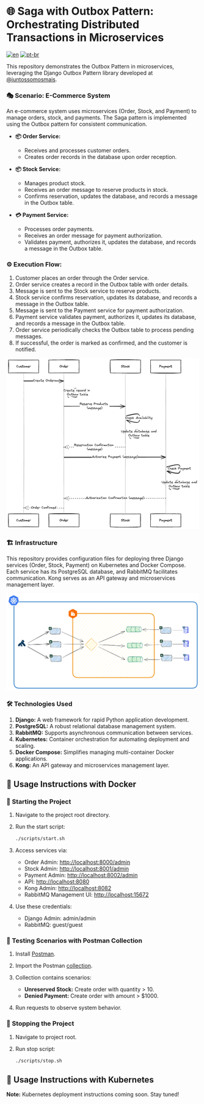 # 🌐 Saga with Outbox Pattern: Orchestrating Distributed Transactions in Microservices
[![en](https://img.shields.io/badge/lang-en-red.svg)](README.md)
[![pt-br](https://img.shields.io/badge/lang-pt--br-green.svg)](README.pt-br.md)

This repository demonstrates the Outbox Pattern in microservices, leveraging the Django Outbox Pattern library developed at [@juntossomosmais](https://github.com/juntossomosmais/django-outbox-pattern).

### 🎭 Scenario: E-Commerce System

An e-commerce system uses microservices (Order, Stock, and Payment) to manage orders, stock, and payments. The Saga pattern is implemented using the Outbox pattern for consistent communication.

* **📦 Order Service:**
    - Receives and processes customer orders.
    - Creates order records in the database upon order reception.

* **📦 Stock Service:**
    - Manages product stock.
    - Receives an order message to reserve products in stock.
    - Confirms reservation, updates the database, and records a message in the Outbox table.

* **💳 Payment Service:**
    - Processes order payments.
    - Receives an order message for payment authorization.
    - Validates payment, authorizes it, updates the database, and records a message in the Outbox table.

### ⚙️ Execution Flow:

1. Customer places an order through the Order service.
2. Order service creates a record in the Outbox table with order details.
3. Message is sent to the Stock service to reserve products.
4. Stock service confirms reservation, updates its database, and records a message in the Outbox table.
5. Message is sent to the Payment service for payment authorization.
6. Payment service validates payment, authorizes it, updates its database, and records a message in the Outbox table.
7. Order service periodically checks the Outbox table to process pending messages.
8. If successful, the order is marked as confirmed, and the customer is notified.

![Flow](docs/flow.png)

### 🏗️ Infrastructure 

This repository provides configuration files for deploying three Django services (Order, Stock, Payment) on Kubernetes and Docker Compose. Each service has its PostgreSQL database, and RabbitMQ facilitates communication. Kong serves as an API gateway and microservices management layer.

![Architecture](docs/architecture.png)

### 🛠️ Technologies Used

1. **Django:** A web framework for rapid Python application development.
2. **PostgreSQL:** A robust relational database management system.
3. **RabbitMQ:** Supports asynchronous communication between services.
4. **Kubernetes:** Container orchestration for automating deployment and scaling.
5. **Docker Compose:** Simplifies managing multi-container Docker applications.
6. **Kong:** An API gateway and microservices management layer.

## 🚀 Usage Instructions with Docker

### 🏁 Starting the Project

1. Navigate to the project root directory.

2. Run the start script:

    ```bash
    ./scripts/start.sh
    ```

3. Access services via:
   - Order Admin: [http://localhost:8000/admin](http://localhost:8000/admin)
   - Stock Admin: [http://localhost:8001/admin](http://localhost:8001/admin)
   - Payment Admin: [http://localhost:8002/admin](http://localhost:8002/admin)
   - API: [http://localhost:8080](http://localhost:8080)
   - Kong Admin: [http://localhost:8082](http://localhost:8082)
   - RabbitMQ Management UI: [http://localhost:15672](http://localhost:15672)

4. Use these credentials:
   - Django Admin: admin/admin
   - RabbitMQ: guest/guest

### 🧪 Testing Scenarios with Postman Collection

1. Install [Postman](https://www.postman.com/downloads/).

2. Import the Postman [collection](docs/saga.postman_collection.json).

3. Collection contains scenarios:
   - **Unreserved Stock:** Create order with quantity > 10.
   - **Denied Payment:** Create order with amount > $1000.

4. Run requests to observe system behavior.

### 🛑 Stopping the Project

1. Navigate to project root.

2. Run stop script:

    ```bash
    ./scripts/stop.sh
    ```

## 🚀 Usage Instructions with Kubernetes

**Note:** Kubernetes deployment instructions coming soon. Stay tuned!
